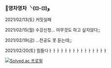 ### 🌱영차영차 ╰(⊡-⊡)و

<!--
**rim0703/rim0703** is a ✨ _special_ ✨ repository because its `README.md` (this file) appears on your GitHub profile.

Here are some ideas to get you started:

- 🔭 I’m currently working on ...
- 🌱 I’m currently learning ...
- 👯 I’m looking to collaborate on ...
- 🤔 I’m looking for help with ...
- 💬 Ask me about ...
- 📫 How to reach me: ...
- 😄 Pronouns: ...
- ⚡ Fun fact: ...
-->

<!-- ![rim0703's github stats](https://github-readme-stats.vercel.app/api?username=rim0703) 
<b>1일1커밋!</b> -->
2021/02/13(토) 커밋실패

2021/02/15(월) 수강신청... 아무것도 하고 싶지않다;;

2021/02/19(금) ...전공도 못 듣는데;;

2021/02/20(토) 힘들다ㅏㅏㅏㅏㅏㅏㅏㅏㅏㅏㅏㅏㅏㅏㅏ


[![Solved.ac
프로필](http://mazassumnida.wtf/api/v2/generate_badge?boj=rim0703)](https://solved.ac/rim0703)
